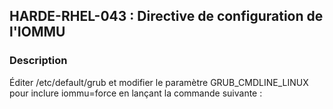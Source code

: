 ## HARDE-RHEL-043 : Directive de configuration de l'IOMMU

### Description

Éditer /etc/default/grub et modifier le paramètre GRUB_CMDLINE_LINUX pour inclure iommu=force en lançant la commande suivante :

